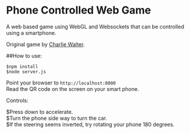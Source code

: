 # Phone Controlled Web Game
A web based game using WebGL and Websockets that can be controlled using a smartphone.

Original game by [Charlie Walter](http://charliejwalter.net/).

##How to use:

```
$npm install
$node server.js

```
Point your browser to `http://localhost:8000` </br>
Read the QR code on the screen on your smart phone.  

Controls:

$Press down to accelerate.  </br>
$Turn the phone side way to turn the car. </br>
$If the steering seems inverted, try rotating your phone 180 degrees.  </br>